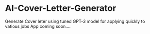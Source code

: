 # AI-Cover-Letter-Generator
Generate Cover leter using tuned GPT-3 model for applying quickly to vatious jobs
App coming soon....
